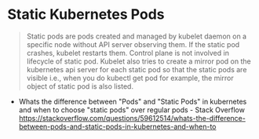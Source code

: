 # Static Kubernetes Pods

>    Static pods are pods created and managed by kubelet daemon on a
>    specific node without API server observing them. If the static pod
>    crashes, kubelet restarts them. Control plane is not involved in
>    lifecycle of static pod. Kubelet also tries to create a mirror pod
>    on the kubernetes api server for each static pod so that the static
>    pods are visible i.e., when you do kubectl get pod for example, the
>    mirror object of static pod is also listed.


* Whats the difference between \"Pods\" and \"Static Pods\" in kubernetes and when to choose \"static pods\" over regular pods - Stack Overflow  
  https://stackoverflow.com/questions/59612514/whats-the-difference-between-pods-and-static-pods-in-kubernetes-and-when-to
